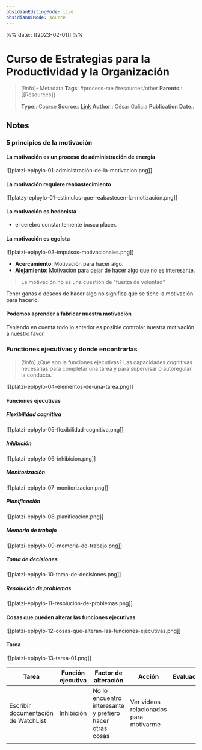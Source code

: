 ```yaml
---
obsidianEditingMode: live
obsidianUIMode: source
---
```

%%
date:: [[2023-02-01]]
%%

# Curso de Estrategias para la Productividad y la Organización

> [!info]- Metadata
> **Tags**: #process-me #resources/other
> **Parents**:: [[Resources]]
> 
> **Type**:: Course
> **Source**:: [Link](https://platzi.com/cursos/estrategias-productividad/)
> **Author**:: César Galicia
> **Publication Date**:: 

## Notes

### 5 principios de la motivación

#### La motivación es un proceso de administración de energía

![[platzi-eplpylo-01-administración-de-la-motivacion.png]]

#### La motivación requiere reabastecimiento

![[platzy-eplpylo-01-estimulos-que-reabastecen-la-motización.png]]

#### La motivación es hedonista

- el cerebro constantemente busca placer.

#### La motivación es egoísta

![[platzi-eplpylo-03-impulsos-motivacionales.png]]

- **Acercamiento**: Motivación para hacer algo.
- **Alejamiento**: Motivación para dejar de hacer algo que no es interesante.

> La motivación no es una cuestión de "fuerza de voluntad"

Tener ganas o deseos de hacer algo no significa que se tiene la motivación para hacerlo.

#### Podemos aprender a fabricar nuestra motivación

Teniendo en cuenta todo lo anterior es posible controlar nuestra motivación a nuestro favor.

### Functiones ejecutivas y donde encontrarlas

> [!info] ¿Qué son la funciones ejecutivas?
> Las capacidades cognitivas necesarias para completar una tarea y para supervisar o autoregular la conducta.

![[platzi-eplpylo-04-elementos-de-una-tarea.png]]

#### Funciones ejecutivas

##### Flexibilidad cognitiva

![[platzi-eplpylo-05-flexibilidad-cognitiva.png]]

##### Inhibición

![[platzi-eplpylo-06-inhibicion.png]]

##### Monitorización

![[platzi-eplpylo-07-monitorizacion.png]]

##### Planificación

![[platzi-eplpylo-08-planificacion.png]]

##### Memoria de trabajo

![[platzi-eplpylo-09-memoria-de-trabajo.png]]

##### Toma de decisiones

![[platzi-eplpylo-10-toma-de-decisiones.png]]

##### Resolución de problemas

![[platzi-eplpylo-11-resolución-de-problemas.png]]

#### Cosas que pueden alterar las funciones ejecutivas

![[platzi-eplpylo-12-cosas-que-alteran-las-funciones-ejecutivas.png]]

#### Tarea

![[platzi-eplpylo-13-tarea-01.png]]

| Tarea                               | Función ejecutiva | Factor de alteración                                     | Acción                                 | Evaluación |
| ----------------------------------- | ----------------- | -------------------------------------------------------- | -------------------------------------- | ---------- |
| Escribir documentación de WatchList | Inhibición        | No lo encuentro interesante y prefiero hacer otras cosas | Ver videos relacionados para motivarme |            |
|                                     |                   |                                                          |                                        |            |
